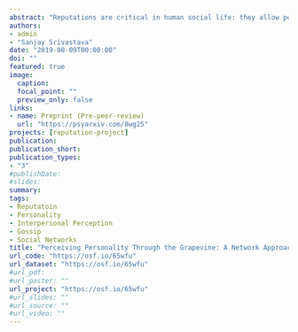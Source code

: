 ```yaml
---
abstract: "Reputations are critical in human social life: they allow people to share and act on information about one another, even when they have never met. Reputations can be conceptualized as information about a target person that is stored in networks of perceivers and transmitted through either direct interaction or hearsay. We present a novel paradigm that integrates the network approach with concepts and methods from interpersonal perception research. We apply that paradigm to study the relative valence, consensus, accuracy, and consequences of personality trait information in hearsay-based reputations. In two preregistered studies (N = 260 and 369), we created naturalistic micronetworks in the lab in which participants interacted and got to know one another, then later described each other to naïve third parties. Across studies, hearsay-based reputations were less positive than direct reputations and self-perceptions. Hearsay reputations demonstrated appreciable consensus (agreement) with direct reputations but only modest accuracy, suggesting that they provide a robust but substantially inaccurate signal. Neither hearsay consensus nor accuracy were moderated by individual differences in extraversion, empathy, or perspective-taking. In Study 2 we experimentally manipulated participants' impression-formation goals, but this had no detectable impact on hearsay consensus or accuracy. Hearsay reputations were consequential, affecting the extent to which perceivers thought targets would be good leaders or friends. These results provide initial insights into reputation networks and suggest several important future directions for the network approach to reputations. We also present open materials and data analysis software for others to extend the reputations-as-networks approach."
authors:
- admin
- "Sanjay Srivastava"
date: "2019-08-09T00:00:00"
doi: ""
featured: true
image:
  caption: 
  focal_point: ""
  preview_only: false
links:
- name: Preprint (Pre-peer-review)
  url: "https://psyarxiv.com/8wg25"
projects: [reputation-project]
publication: 
publication_short: 
publication_types:
- "3"
#publishDate:
#slides: 
summary: 
tags:
- Reputatoin
- Personality
- Interpersonal Perception
- Gossip
- Social Networks
title: "Perceiving Personality Through the Grapevine: A Network Approach to Reputations"
url_code: "https://osf.io/65wfu"
url_dataset: "https://osf.io/65wfu"
#url_pdf: 
#url_poster: ""
url_project: "https://osf.io/65wfu"
#url_slides: ""
#url_source: ""
#url_video: ""
---
```

